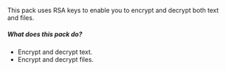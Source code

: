 This pack uses RSA keys to enable you to encrypt and decrypt both text and files.

##### What does this pack do?
- Encrypt and decrypt text.
- Encrypt and decrypt files.
